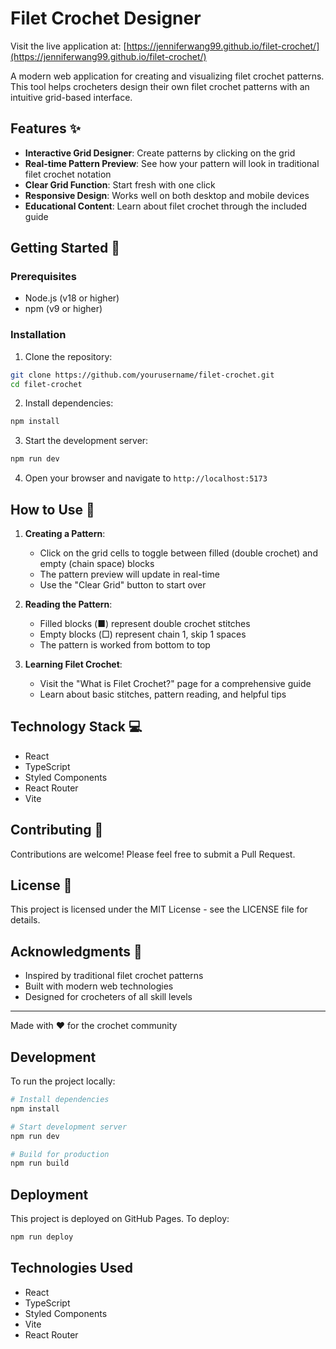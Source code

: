 # Filet Crochet Designer

Visit the live application at: [https://jenniferwang99.github.io/filet-crochet/](https://jenniferwang99.github.io/filet-crochet/)

A modern web application for creating and visualizing filet crochet patterns. This tool helps crocheters design their own filet crochet patterns with an intuitive grid-based interface.

## Features ✨

- **Interactive Grid Designer**: Create patterns by clicking on the grid
- **Real-time Pattern Preview**: See how your pattern will look in traditional filet crochet notation
- **Clear Grid Function**: Start fresh with one click
- **Responsive Design**: Works well on both desktop and mobile devices
- **Educational Content**: Learn about filet crochet through the included guide

## Getting Started 🚀

### Prerequisites

- Node.js (v18 or higher)
- npm (v9 or higher)

### Installation

1. Clone the repository:
```bash
git clone https://github.com/yourusername/filet-crochet.git
cd filet-crochet
```

2. Install dependencies:
```bash
npm install
```

3. Start the development server:
```bash
npm run dev
```

4. Open your browser and navigate to `http://localhost:5173`

## How to Use 🎨

1. **Creating a Pattern**:
   - Click on the grid cells to toggle between filled (double crochet) and empty (chain space) blocks
   - The pattern preview will update in real-time
   - Use the "Clear Grid" button to start over

2. **Reading the Pattern**:
   - Filled blocks (■) represent double crochet stitches
   - Empty blocks (□) represent chain 1, skip 1 spaces
   - The pattern is worked from bottom to top

3. **Learning Filet Crochet**:
   - Visit the "What is Filet Crochet?" page for a comprehensive guide
   - Learn about basic stitches, pattern reading, and helpful tips

## Technology Stack 💻

- React
- TypeScript
- Styled Components
- React Router
- Vite

## Contributing 🤝

Contributions are welcome! Please feel free to submit a Pull Request.

## License 📄

This project is licensed under the MIT License - see the LICENSE file for details.

## Acknowledgments 🙏

- Inspired by traditional filet crochet patterns
- Built with modern web technologies
- Designed for crocheters of all skill levels

---

Made with ❤️ for the crochet community

## Development

To run the project locally:

```bash
# Install dependencies
npm install

# Start development server
npm run dev

# Build for production
npm run build
```

## Deployment

This project is deployed on GitHub Pages. To deploy:

```bash
npm run deploy
```

## Technologies Used

- React
- TypeScript
- Styled Components
- Vite
- React Router
